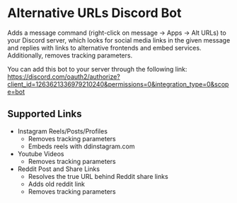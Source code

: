 # Alternative URLs Discord Bot

Adds a message command (right-click on message -> Apps -> Alt URLs) to your Discord server,
which looks for social media links in the given message and replies with links to
alternative frontends and embed services.
Additionally, removes tracking parameters.

You can add this bot to your server through the following link:
https://discord.com/oauth2/authorize?client_id=1263621336979210240&permissions=0&integration_type=0&scope=bot

## Supported Links

- Instagram Reels/Posts/Profiles
    - Removes tracking parameters
    - Embeds reels with ddinstagram.com
- Youtube Videos
    - Removes tracking parameters
- Reddit Post and Share Links
    - Resolves the true URL behind Reddit share links
    - Adds old reddit link
    - Removes tracking parameters
